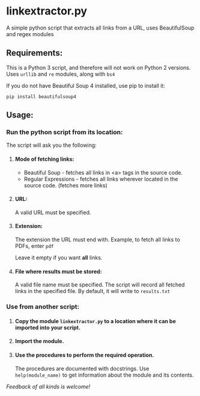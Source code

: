 # linkextractor.py

A simple python script that extracts all links from a URL, uses BeautifulSoup and regex modules

## Requirements:

This is a Python 3 script, and therefore will not work on Python 2 versions.
Uses `urllib` and `re` modules, along with `bs4`

If you do not have Beautiful Soup 4 installed, use pip to install it: 

    pip install beautifulsoup4

## Usage:

### Run the python script from its location:

The script will ask you the following:
1. #### Mode of fetching links:

    * Beautiful Soup - fetches all links in \<a\> tags in the source code.
    * Regular Expressions - fetches all links wherever located in the source code. (fetches more links)

2. #### URL:
    
    A valid URL must be specified.

3. #### Extension:

    The extension the URL must end with.
    Example, to fetch all links to PDFs, enter `pdf`
    
    Leave it empty if you want __all__ links.

4. #### File where results must be stored:

    A valid file name must be specified. The script will record all fetched links in the specified file. By default, it will write to `results.txt`

### Use from another script:

1. #### Copy the module `linkextractor.py` to a location where it can be imported into your script.

2. #### Import the module.

3. #### Use the procedures to perform the required operation. 
    The procedures are documented with docstrings. Use `help(module_name)` to get information about the module and its contents. 



*Feedback of all kinds is welcome!*
